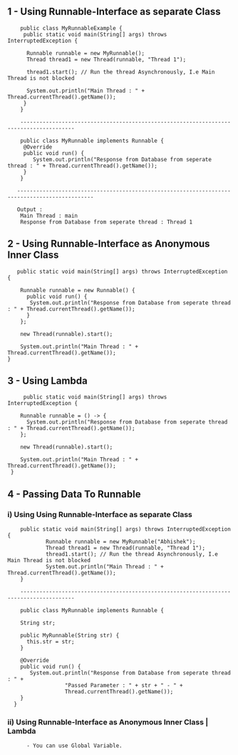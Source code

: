 
##  1 - Using Runnable-Interface as separate Class  
   
        public class MyRunnableExample {
         public static void main(String[] args) throws InterruptedException {

          Runnable runnable = new MyRunnable();
          Thread thread1 = new Thread(runnable, "Thread 1");

          thread1.start(); // Run the thread Asynchronously, I.e Main Thread is not blocked

          System.out.println("Main Thread : " + Thread.currentThread().getName());
         }
        }
     
        ---------------------------------------------------------------------------------------
        
        public class MyRunnable implements Runnable {
         @Override
         public void run() {
            System.out.println("Response from Database from seperate thread : " + Thread.currentThread().getName());
         }
        }
   
       ----------------------------------------------------------------------------------------------
       
       Output : 
        Main Thread : main
        Response from Database from seperate thread : Thread 1


##  2 - Using Runnable-Interface as Anonymous Inner Class 

       public static void main(String[] args) throws InterruptedException {
       
		Runnable runnable = new Runnable() {
		  public void run() {
		   System.out.println("Response from Database from seperate thread : " + Thread.currentThread().getName());
		  }
		};

		new Thread(runnable).start();

		System.out.println("Main Thread : " + Thread.currentThread().getName());
	}


##  3 - Using Lambda  
   
         public static void main(String[] args) throws InterruptedException {

		Runnable runnable = () -> {
		  System.out.println("Response from Database from seperate thread : " + Thread.currentThread().getName());
		};

		new Thread(runnable).start();

		System.out.println("Main Thread : " + Thread.currentThread().getName());
	 }



##  4 - Passing Data To Runnable 
        
  ### i) Using Using Runnable-Interface as separate Class  
  
        public static void main(String[] args) throws InterruptedException {
                Runnable runnable = new MyRunnable("Abhishek");
                Thread thread1 = new Thread(runnable, "Thread 1");
                thread1.start(); // Run the thread Asynchronously, I.e Main Thread is not blocked
                System.out.println("Main Thread : " + Thread.currentThread().getName());
        }
   
        ---------------------------------------------------------------------------------------
	
        public class MyRunnable implements Runnable {
	
		String str;

		public MyRunnable(String str) {
		  this.str = str;
		}

		@Override
		public void run() {
		   System.out.println("Response from Database from seperate thread : " + 
				      "Passed Parameter : " + str + " - " + 
				      Thread.currentThread().getName());
		}
      } 


   ### ii) Using Runnable-Interface as Anonymous Inner Class  | Lambda 
    
          - You can use Global Variable.
     

